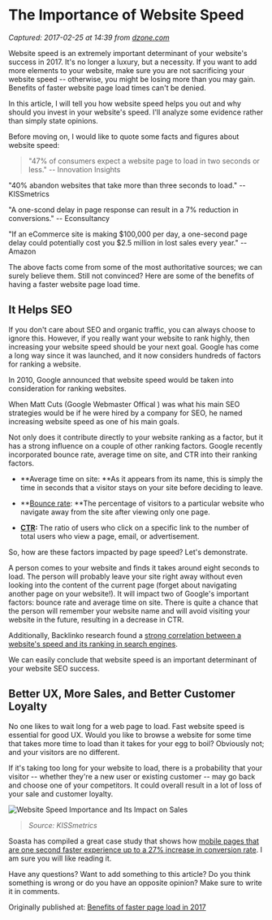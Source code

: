 # The Importance of Website Speed

_Captured: 2017-02-25 at 14:39 from [dzone.com](https://dzone.com/articles/your-site-speed-maybe-killing-your-success-heres-h?oid=twitter&utm_content=buffer26669&utm_medium=social&utm_source=twitter.com&utm_campaign=buffer)_

Website speed is an extremely important determinant of your website's success in 2017. It's no longer a luxury, but a necessity. If you want to add more elements to your website, make sure you are not sacrificing your website speed -- otherwise, you might be losing more than you may gain. Benefits of faster website page load times can't be denied.

In this article, I will tell you how website speed helps you out and why should you invest in your website's speed. I'll analyze some evidence rather than simply state opinions.

Before moving on, I would like to quote some facts and figures about website speed:

> "47% of consumers expect a website page to load in two seconds or less." -- Innovation Insights   
  
"40% abandon websites that take more than three seconds to load." -- KISSmetrics   
  
"A one-scond delay in page response can result in a 7% reduction in conversions." -- Econsultancy   
  
"If an eCommerce site is making $100,000 per day, a one-second page delay could potentially cost you $2.5 million in lost sales every year." -- Amazon 

The above facts come from some of the most authoritative sources; we can surely believe them. Still not convinced? Here are some of the benefits of having a faster website page load time.

## It Helps SEO

If you don't care about SEO and organic traffic, you can always choose to ignore this. However, if you really want your website to rank highly, then increasing your website speed should be your next goal. Google has come a long way since it was launched, and it now considers hundreds of factors for ranking a website.

In 2010, Google announced that website speed would be taken into consideration for ranking websites.

When Matt Cuts (Google Webmaster Offical ) was what his main SEO strategies would be if he were hired by a company for SEO, he named increasing website speed as one of his main goals.

Not only does it contribute directly to your website ranking as a factor, but it has a strong influence on a couple of other ranking factors. Google recently incorporated bounce rate, average time on site, and CTR into their ranking factors.

  * **Average time on site: **As it appears from its name, this is simply the time in seconds that a visitor stays on your site before deciding to leave.

  * **[Bounce rate](https://blog.crazyegg.com/glossary/bounce-rate/): **The percentage of visitors to a particular website who navigate away from the site after viewing only one page.

  * **[CTR](https://www.bigcommerce.com/ecommerce-answers/what-is-ctr-defining-click-through-rate-for-online-businesses/):** The ratio of users who click on a specific link to the number of total users who view a page, email, or advertisement.

So, how are these factors impacted by page speed? Let's demonstrate.

A person comes to your website and finds it takes around eight seconds to load. The person will probably leave your site right away without even looking into the content of the current page (forget about navigating another page on your website!). It will impact two of Google's important factors: bounce rate and average time on site. There is quite a chance that the person will remember your website name and will avoid visiting your website in the future, resulting in a decrease in CTR.

Additionally, Backlinko research found a [strong correlation between a website's speed and its ranking in search engines](http://backlinko.com/search-engine-ranking).

We can easily conclude that website speed is an important determinant of your website SEO success.

## Better UX, More Sales, and Better Customer Loyalty

No one likes to wait long for a web page to load. Fast website speed is essential for good UX. Would you like to browse a website for some time that takes more time to load than it takes for your egg to boil? Obviously not; and your visitors are no different.

If it's taking too long for your website to load, there is a probability that your visitor -- whether they're a new user or existing customer -- may go back and choose one of your competitors. It could overall result in a lot of loss of your sale and customer loyalty.

![Website Speed Importance and Its Impact on Sales](https://i1.wp.com/blog.kissmetrics.com/wp-content/uploads/2011/04/loading-time-lrg.jpg?resize=1000%2C2733&ssl=1)

> _Source: KISSmetrics_

Soasta has compiled a great case study that shows how [mobile pages that are one second faster experience up to a 27% increase in conversion rate](https://www.soasta.com/blog/mobile-web-performance-monitoring-conversion-rate/). I am sure you will like reading it.

Have any questions? Want to add something to this article? Do you think something is wrong or do you have an opposite opinion? Make sure to write it in comments.

Originally published at: [Benefits of faster page load in 2017](http://www.wpservices.io/benefits-faster-website-page-load/)
